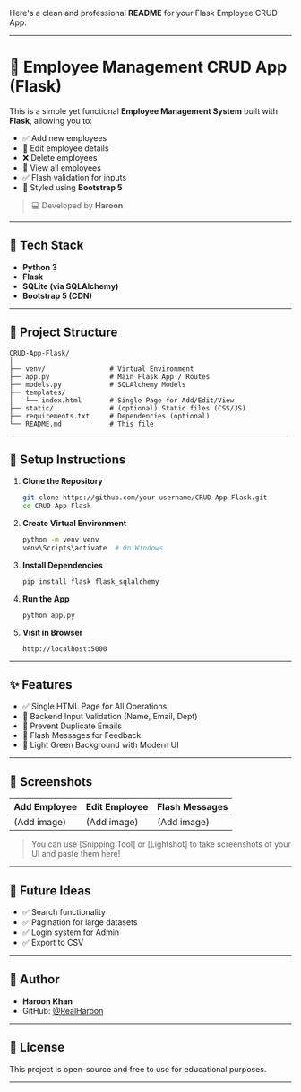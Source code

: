 Here's a clean and professional **README** for your Flask Employee CRUD App:

---

# 🚀 Employee Management CRUD App (Flask)

This is a simple yet functional **Employee Management System** built with **Flask**, allowing you to:

* ✅ Add new employees
* 📝 Edit employee details
* ❌ Delete employees
* 👀 View all employees
* ✅ Flash validation for inputs
* 🎨 Styled using **Bootstrap 5**

> 💻 Developed by **Haroon**

---

## 🧠 Tech Stack

* **Python 3**
* **Flask**
* **SQLite (via SQLAlchemy)**
* **Bootstrap 5 (CDN)**

---

## 📁 Project Structure

```
CRUD-App-Flask/
│
├── venv/                # Virtual Environment
├── app.py               # Main Flask App / Routes
├── models.py            # SQLAlchemy Models
├── templates/
│   └── index.html       # Single Page for Add/Edit/View
├── static/              # (optional) Static files (CSS/JS)
├── requirements.txt     # Dependencies (optional)
└── README.md            # This file
```

---

## 🔧 Setup Instructions

1. **Clone the Repository**

   ```bash
   git clone https://github.com/your-username/CRUD-App-Flask.git
   cd CRUD-App-Flask
   ```

2. **Create Virtual Environment**

   ```bash
   python -m venv venv
   venv\Scripts\activate  # On Windows
   ```

3. **Install Dependencies**

   ```bash
   pip install flask flask_sqlalchemy
   ```

4. **Run the App**

   ```bash
   python app.py
   ```

5. **Visit in Browser**

   ```
   http://localhost:5000
   ```

---

## ✨ Features

* ✅ Single HTML Page for All Operations
* 🔐 Backend Input Validation (Name, Email, Dept)
* 🚫 Prevent Duplicate Emails
* 🔔 Flash Messages for Feedback
* 🎨 Light Green Background with Modern UI

---

## 📸 Screenshots

| Add Employee | Edit Employee | Flash Messages |
| ------------ | ------------- | -------------- |
| (Add image)  | (Add image)   | (Add image)    |

> You can use \[Snipping Tool] or \[Lightshot] to take screenshots of your UI and paste them here!

---

## 📌 Future Ideas

* ✅ Search functionality
* ✅ Pagination for large datasets
* ✅ Login system for Admin
* ✅ Export to CSV

---

## 👤 Author

* **Haroon Khan**
* GitHub: [@RealHaroon](https://github.com/RealHaroon)

---

## 📃 License

This project is open-source and free to use for educational purposes.

---

